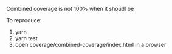 Combined coverage is not 100% when it shoudl be

To reproduce:
1. yarn
1. yarn test
1. open coverage/combined-coverage/index.html in a browser
